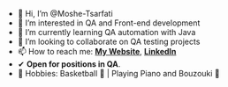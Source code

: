 - 👋 Hi, I’m @Moshe-Tsarfati
- 👀 I’m interested in QA and Front-end development 
- 🌱 I’m currently learning QA automation with Java
- 💞️ I’m looking to collaborate on QA testing projects
- 📫 How to reach me: [**My Website**](https://www.moshecv.com),
  [**LinkedIn**](https://www.linkedin.com/in/moshe-tsarfati-5a9490208)
- ✔ **Open for positions in QA**.
- 📝 Hobbies: Basketball 🏀 | Playing Piano and Bouzouki 🎵
<!---
Moshe-Tsarfati/Moshe-Tsarfati is a ✨ special ✨ repository because its `README.md` (this file) appears on your GitHub profile.
You can click the Preview link to take a look at your changes.
--->
